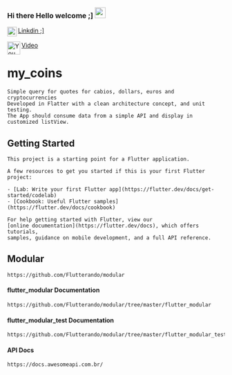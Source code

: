 ### Hi there Hello welcome ;]  <img src="https://media.giphy.com/media/hvRJCLFzcasrR4ia7z/giphy.gif" width="25px">


<a href="https://www.linkedin.com/in/marcos-fabiano-correia-rangel/">
  <img align="left" alt="Marcos Rangel' LinkedIN" width="22px" src="https://raw.githubusercontent.com/peterthehan/peterthehan/master/assets/linkedin.svg" /> Linkdin ;]</a> 
<br><br>
  
<a href="https://www.youtube.com/watch?v=PqIcWPnEfyE">
  <img align="left" alt="You Tube" width="30px" src="https://img.shields.io/badge/youtube-%ff0000.svg?style=for-the-badge&logo=youtube&logoColor=white" /> Video </a>
  

# my_coins

	Simple query for quotes for cabios, dollars, euros and cryptocurrencies
	Developed in Flatter with a clean architecture concept, and unit testing.
	The App should consume data from a simple API and display in customized listView. 

## Getting Started

	This project is a starting point for a Flutter application.

	A few resources to get you started if this is your first Flutter project:

	- [Lab: Write your first Flutter app](https://flutter.dev/docs/get-started/codelab)
	- [Cookbook: Useful Flutter samples](https://flutter.dev/docs/cookbook)

	For help getting started with Flutter, view our
	[online documentation](https://flutter.dev/docs), which offers tutorials,
	samples, guidance on mobile development, and a full API reference.

## Modular 

	https://github.com/Flutterando/modular

#### flutter_modular Documentation
	
	https://github.com/Flutterando/modular/tree/master/flutter_modular

#### flutter_modular_test Documentation
	
	https://github.com/Flutterando/modular/tree/master/flutter_modular_test
	
#### API Docs

	https://docs.awesomeapi.com.br/	


